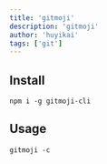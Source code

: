 ```yaml
---
title: 'gitmoji'
description: 'gitmoji'
author: 'huyikai'
tags: ['git']
---
```


## Install

```shell
npm i -g gitmoji-cli
```

## Usage

```shell
gitmoji -c
```
